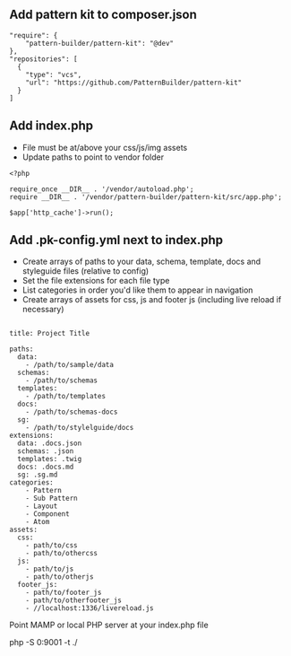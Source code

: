 ## Add pattern kit to composer.json

```
"require": {
    "pattern-builder/pattern-kit": "@dev"
},
"repositories": [
  {
    "type": "vcs",
    "url": "https://github.com/PatternBuilder/pattern-kit"
  }
]
```

## Add index.php

- File must be at/above your css/js/img assets
- Update paths to point to vendor folder

```
<?php

require_once __DIR__ . '/vendor/autoload.php';
require __DIR__ . '/vendor/pattern-builder/pattern-kit/src/app.php';

$app['http_cache']->run();

```


## Add .pk-config.yml next to index.php

- Create arrays of paths to your data, schema, template, docs and styleguide files (relative to config)
- Set the file extensions for each file type
- List categories in order you'd like them to appear in navigation
- Create arrays of assets for css, js and footer js (including live reload if necessary)

```

title: Project Title

paths:
  data:
    - /path/to/sample/data
  schemas:
    - /path/to/schemas
  templates:
    - /path/to/templates
  docs:
    - /path/to/schemas-docs
  sg:
    - /path/to/stylelguide/docs
extensions:
  data: .docs.json
  schemas: .json
  templates: .twig
  docs: .docs.md
  sg: .sg.md
categories:
    - Pattern
    - Sub Pattern
    - Layout
    - Component
    - Atom
assets:
  css:
    - path/to/css
    - path/to/othercss
  js:
    - path/to/js
    - path/to/otherjs
  footer_js:
    - path/to/footer_js
    - path/to/otherfooter_js
    - //localhost:1336/livereload.js
```

Point MAMP or local PHP server at your index.php file

php -S 0:9001 -t ./
